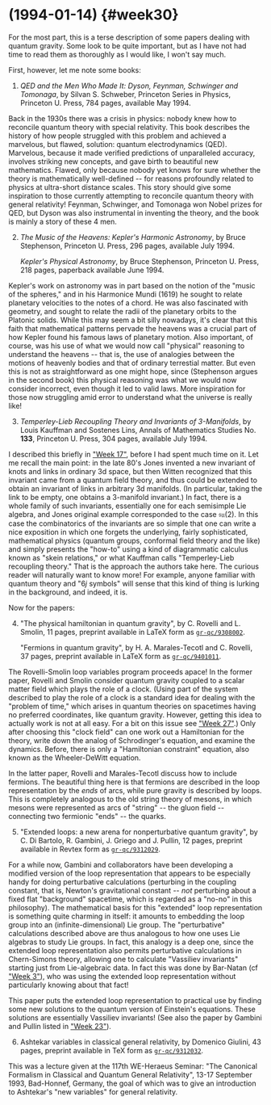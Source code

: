 # (1994-01-14) {#week30}

For the most part, this is a terse description of some papers dealing
with quantum gravity. Some look to be quite important, but as I have not
had time to read them as thoroughly as I would like, I won't say much.

First, however, let me note some books:

1) _QED and the Men Who Made It: Dyson, Feynman, Schwinger and Tomonaga_,
by Silvan S. Schweber, Princeton Series in Physics, Princeton U. Press, 784 pages, available May 1994.

Back in the 1930s there was a crisis in physics: nobody knew how to
reconcile quantum theory with special relativity. This book describes
the history of how people struggled with this problem and achieved a
marvelous, but flawed, solution: quantum electrodynamics (QED).
Marvelous, because it made verified predictions of unparalleled
accuracy, involves striking new concepts, and gave birth to beautiful
new mathematics. Flawed, only because nobody yet knows for sure whether
the theory is mathematically well-defined -- for reasons profoundly
related to physics at ultra-short distance scales. This story should
give some inspiration to those currently attempting to reconcile quantum
theory with general relativity! Feynman, Schwinger, and Tomonaga won
Nobel prizes for QED, but Dyson was also instrumental in inventing the
theory, and the book is mainly a story of these 4 men.

2) _The Music of the Heavens: Kepler's Harmonic Astronomy_, by Bruce Stephenson, Princeton U. Press, 296 pages, available July 1994.

    _Kepler's Physical Astronomy_, by Bruce Stephenson, Princeton U. Press, 218 pages, paperback available June 1994.

Kepler's work on astronomy was in part based on the notion of the
"music of the spheres," and in his Harmonice Mundi (1619) he sought to
relate planetary velocities to the notes of a chord. He was also
fascinated with geometry, and sought to relate the radii of the
planetary orbits to the Platonic solids. While this may seem a bit silly
nowadays, it's clear that this faith that mathematical patterns pervade
the heavens was a crucial part of how Kepler found his famous laws of
planetary motion. Also important, of course, was his use of what we
would now call "physical" reasoning to understand the heavens -- that
is, the use of analogies between the motions of heavenly bodies and that
of ordinary terrestial matter. But even this is not as straightforward
as one might hope, since (Stephenson argues in the second book) this
physical reasoning was what we would now consider incorrect, even though
it led to valid laws. More inspiration for those now struggling amid
error to understand what the universe is really like!

3) _Temperley-Lieb Recoupling Theory and Invariants of 3-Manifolds_, by
Louis Kauffman and Sostenes Lins, Annals of Mathematics Studies No. **133**,
Princeton U. Press, 304 pages, available July 1994.

I described this briefly in ["Week 17"](#week17), before I had
spent much time on it. Let me recall the main point: in the late 80's
Jones invented a new invariant of knots and links in ordinary 3d space,
but then Witten recognized that this invariant came from a quantum field
theory, and thus could be extended to obtain an invariant of links in
arbitrary 3d manifolds. (In particular, taking the link to be empty, one
obtains a 3-manifold invariant.) In fact, there is a whole family of
such invariants, essentially one for each semisimple Lie algebra, and
Jones original example corresponded to the case $\mathfrak{su}(2)$. In this case the
combinatorics of the invariants are so simple that one can write a nice
exposition in which one forgets the underlying, fairly sophisticated,
mathematical physics (quantum groups, conformal field theory and the
like) and simply presents the "how-to" using a kind of diagrammatic
calculus known as "skein relations," or what Kauffman calls
"Temperley-Lieb recoupling theory." That is the approach the authors
take here. The curious reader will naturally want to know more! For
example, anyone familiar with quantum theory and "$6j$ symbols" will
sense that this kind of thing is lurking in the background, and indeed,
it is.

Now for the papers:

4) "The physical hamiltonian in quantum gravity", by C. Rovelli and L.
Smolin, 11 pages, preprint available in LaTeX form as [`gr-qc/9308002`](http://xxx.lanl.gov/abs/gr-qc/9308002).

    "Fermions in quantum gravity", by H. A. Marales-Tecotl and C. Rovelli, 37
    pages, preprint available in LaTeX form as
    [`gr-qc/9401011`](http://xxx.lanl.gov/abs/gr-qc/9401011).

The Rovelli-Smolin loop variables program proceeds apace! In the former
paper, Rovelli and Smolin consider quantum gravity coupled to a scalar
matter field which plays the role of a clock. (Using part of the system
described to play the role of a clock is a standard idea for dealing
with the "problem of time," which arises in quantum theories on
spacetimes having no preferred coordinates, like quantum gravity.
However, getting this idea to actually work is not at all easy. For a
bit on this issue see ["Week 27"](#week27).) Only after choosing
this "clock field" can one work out a Hamiltonian for the theory,
write down the analog of Schrodinger's equation, and examine the
dynamics. Before, there is only a "Hamiltonian constraint" equation,
also known as the Wheeler-DeWitt equation.

In the latter paper, Rovelli and Marales-Tecotl discuss how to include
fermions. The beautiful thing here is that fermions are described in the
loop representation by the *ends* of arcs, while pure gravity is
described by loops. This is completely analogous to the old string
theory of mesons, in which mesons were represented as arcs of "string"
-- the gluon field -- connecting two fermionic "ends" -- the
quarks.

5) "Extended loops: a new arena for nonperturbative quantum gravity", by
C. Di Bartolo, R. Gambini, J. Griego and J. Pullin, 12 pages, preprint
available in Revtex form as [`gr-qc/9312029`](http://xxx.lanl.gov/abs/gr-qc/9312029).

For a while now, Gambini and collaborators have been developing a
modified version of the loop representation that appears to be
especially handy for doing perturbative calculations (perturbing in the
coupling constant, that is, Newton's gravitational constant -- *not*
perturbing about a fixed flat "background" spacetime, which is
regarded as a "no-no" in this philosophy). The mathematical basis for
this "extended" loop representation is something quite charming in
itself: it amounts to embedding the loop group into an
(infinite-dimensional) Lie group. The "perturbative" calculations
described above are thus analogous to how one uses Lie algebras to study
Lie groups. In fact, this analogy is a deep one, since the extended loop
representation also permits perturbative calculations in Chern-Simons
theory, allowing one to calculate "Vassiliev invariants" starting just
from Lie-algebraic data. In fact this was done by Bar-Natan (cf
["Week 3"](#week3)), who was using the extended loop representation
without particularly knowing about that fact!

This paper puts the extended loop representation to practical use by
finding some new solutions to the quantum version of Einstein's
equations. These solutions are essentially Vassiliev invariants! (See
also the paper by Gambini and Pullin listed in
["Week 23"](#week23)).

6) Ashtekar variables in classical general relativity, by Domenico
Giulini, 43 pages, preprint available in TeX form as
[`gr-qc/9312032`](http://xxx.lanl.gov/abs/gr-qc/9312032).

This was a lecture given at the 117th WE-Heraeus Seminar: "The
Canonical Formalism in Classical and Quantum General Relativity",
13-17 September 1993, Bad-Honnef, Germany, the goal of which was to give
an introduction to Ashtekar's "new variables" for general relativity.
